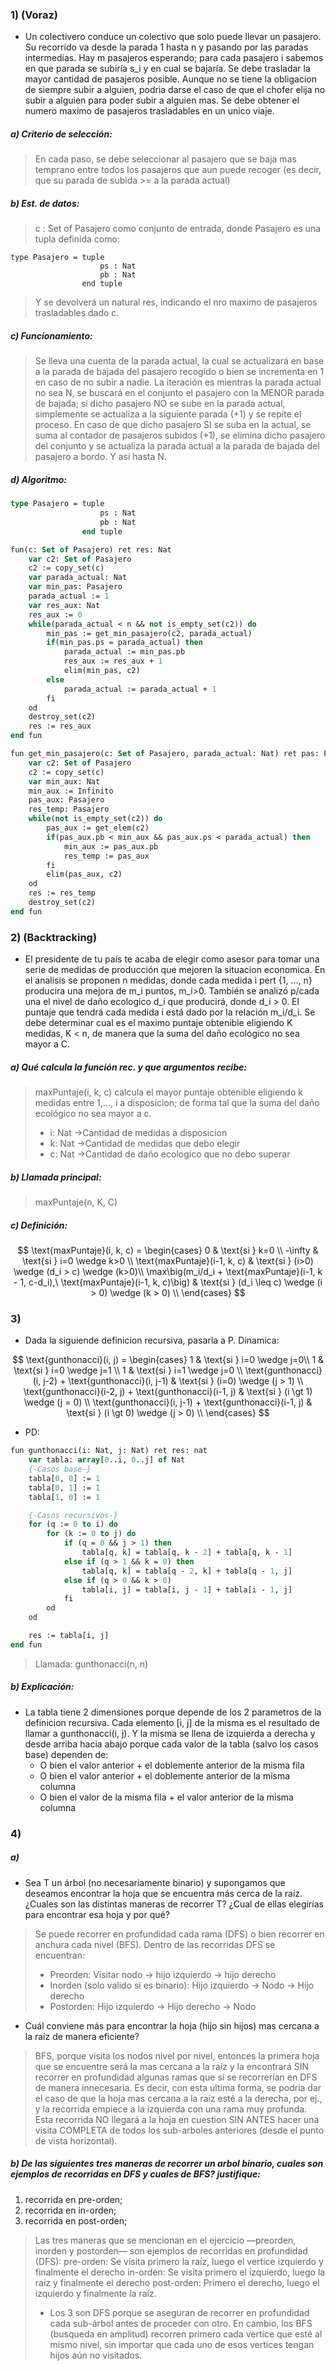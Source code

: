 ### 1) (Voraz)
- Un colectivero conduce un colectivo que solo puede llevar un pasajero. Su recorrido va desde la parada 1 hasta n y pasando por las paradas intermedias. Hay m pasajeros esperando; para cada pasajero i sabemos en que parada se subiría s_i y en cual se bajaría. 
Se debe trasladar la mayor cantidad de pasajeros posible. Aunque no se tiene la obligacion de siempre subir a alguien, podria darse el caso de que el chofer elija no subir a alguien para poder subir a alguien mas.
Se debe obtener el numero maximo de pasajeros trasladables en un unico viaje.

##### a) Criterio de selección:
> En cada paso, se debe seleccionar al pasajero que se baja mas temprano entre todos los pasajeros que aun puede recoger (es decir, que su parada de subida >= a la parada actual)

##### b) Est. de datos:
> c : Set of Pasajero como conjunto de entrada, donde Pasajero es una tupla definida como:
~~~
type Pasajero = tuple 
                    ps : Nat
                    pb : Nat
                end tuple
~~~
> Y se devolverá un natural res, indicando el nro maximo de pasajeros trasladables dado c.

##### c) Funcionamiento:
> Se lleva una cuenta de la parada actual, la cual se actualizará en base a la parada de bajada del pasajero recogido o bien se incrementa en 1 en caso de no subir a nadie. 
La iteración es mientras la parada actual no sea N, se buscará en el conjunto el pasajero con la MENOR parada de bajada; si dicho pasajero NO se sube en la parada actual, simplemente se actualiza a la siguiente parada (+1) y se repite el proceso. En caso de que dicho pasajero SI se suba en la actual, se suma al contador de pasajeros subidos (+1), se elimina dicho pasajero del conjunto y se actualiza la parada actual a la parada de bajada del pasajero a bordo. Y así hasta N.

##### d) Algoritmo:
````pascal 
type Pasajero = tuple 
                    ps : Nat
                    pb : Nat
                end tuple

fun(c: Set of Pasajero) ret res: Nat
    var c2: Set of Pasajero
    c2 := copy_set(c)
    var parada_actual: Nat
    var min_pas: Pasajero
    parada_actual := 1
    var res_aux: Nat
    res_aux := 0
    while(parada_actual < n && not is_empty_set(c2)) do
        min_pas := get_min_pasajero(c2, parada_actual)
        if(min_pas.ps = parada_actual) then
            parada_actual := min_pas.pb
            res_aux := res_aux + 1
            elim(min_pas, c2)
        else 
            parada_actual := parada_actual + 1
        fi
    od
    destroy_set(c2)
    res := res_aux
end fun

fun get_min_pasajero(c: Set of Pasajero, parada_actual: Nat) ret pas: Pasajero
    var c2: Set of Pasajero
    c2 := copy_set(c)
    var min_aux: Nat
    min_aux := Infinito
    pas_aux: Pasajero
    res_temp: Pasajero
    while(not is_empty_set(c2)) do
        pas_aux := get_elem(c2)
        if(pas_aux.pb < min_aux && pas_aux.ps < parada_actual) then
            min_aux := pas_aux.pb
            res_temp := pas_aux
        fi
        elim(pas_aux, c2)
    od
    res := res_temp
    destroy_set(c2)
end fun 

````
### 2) (Backtracking)
- El presidente de tu país te acaba de elegir como asesor para tomar una serie de medidas de producción que mejoren la situacion economica. En el analisis se proponen n medidas, donde cada medida i pert {1, ..., n} producira una mejora de m_i puntos, m_i>0. También se analizó p/cada una el nivel de daño ecologico d_i que producirá, donde d_i > 0. El puntaje que tendrá cada medida i está dado por la relación m_i/d_i.
Se debe determinar cual es el maximo puntaje obtenible eligiendo K medidas, K < n, de manera que la suma del daño ecológico no sea mayor a C.

##### a) Qué calcula la función rec. y que argumentos recibe:
> maxPuntaje(i, k, c) calcula el mayor puntaje obtenible eligiendo k medidas entre 1,..., i a disposicion; de forma tal que la suma del daño ecológico no sea mayor a c.
> - i: Nat ->Cantidad de medidas a disposicion
> - k: Nat ->Cantidad de medidas que debo elegir
> - c: Nat ->Cantidad de daño ecologico que no debo superar
##### b) Llamada principal:
>maxPuntaje(n, K, C)

##### c) Definición:
$$
\text{maxPuntaje}(i, k, c) = 
\begin{cases}
  0       & \text{si }   k=0 \\
  -\infty & \text{si }   i=0 \wedge k>0 \\
  \text{maxPuntaje}(i-1, k, c) & \text{si } (i>0) \wedge (d_i > c) \wedge (k>0)\\
  \max\big(m_i/d_i + \text{maxPuntaje}(i-1, k - 1, c-d_i),\ \text{maxPuntaje}(i-1, k, c)\big)
  & \text{si } (d_i \leq c) \wedge (i > 0) \wedge (k > 0) \\
\end{cases}
$$

### 3) 
- Dada la siguiende definicion recursiva, pasarla a P. Dinamica:

$$
\text{gunthonacci}(i, j) = 
\begin{cases}
  1       & \text{si }   i=0 \wedge j=0\\
  1 & \text{si }   i=0 \wedge j=1 \\
  1 & \text{si }   i=1 \wedge j=0 \\
  \text{gunthonacci}(i, j-2) + \text{gunthonacci}(i, j-1) & \text{si } (i=0) \wedge (j > 1) \\
  \text{gunthonacci}(i-2, j) + \text{gunthonacci}(i-1, j)
  & \text{si } (i \gt 1) \wedge (j = 0) \\
  \text{gunthonacci}(i, j-1) + \text{gunthonacci}(i-1, j)
  & \text{si } (i \gt 0) \wedge (j > 0) \\
\end{cases}
$$

- PD:
````pascal 
fun gunthonacci(i: Nat, j: Nat) ret res: nat
    var tabla: array[0..i, 0..j] of Nat
    {-Casos base-}
    tabla[0, 0] := 1
    tabla[0, 1] := 1
    tabla[1, 0] := 1

    {-Casos recursivos-}
    for (q := 0 to i) do
        for (k := 0 to j) do
            if (q = 0 && j > 1) then 
                tabla[q, k] = tabla[q, k - 2] + tabla[q, k - 1]
            else if (q > 1 && k = 0) then
                tabla[q, k] = tabla[q - 2, k] + tabla[q - 1, j]
            else if (q > 0 && k > 0)
                tabla[i, j] = tabla[i, j - 1] + tabla[i - 1, j]
            fi
        od
    od

    res := tabla[i, j]
end fun 
````
> Llamada: gunthonacci(n, n)
##### b) Explicación:
- La tabla tiene 2 dimensiones porque depende de los 2 parametros de la definicion recursiva. Cada elemento [i, j] de la misma es el resultado de llamar a gunthonacci(i, j). Y la misma se llena de izquierda a derecha y desde arriba hacia abajo porque cada valor de la tabla (salvo los casos base) dependen de:
    - O bien el valor anterior + el doblemente anterior de la misma fila
    - O bien el valor anterior + el doblemente anterior de la misma columna
    - O bien el valor de la misma fila + el valor anterior de la misma columna

### 4) 
##### a)
-  Sea T un árbol (no necesariamente binario) y supongamos que deseamos encontrar la hoja que se encuentra más cerca de la raíz. ¿Cuales son las distintas maneras de recorrer T? ¿Cual de ellas elegirías para encontrar esa hoja y por qué?

> Se puede recorrer en profundidad cada rama (DFS) o bien recorrer en anchura cada nivel (BFS). Dentro de las recorridas DFS se encuentran:
> - Preorden: Visitar nodo -> hijo izquierdo -> hijo derecho
> - Inorden (solo valido si es binario): Hijo izquierdo -> Nodo -> Hijo derecho
> - Postorden: Hijo izquierdo -> Hijo derecho -> Nodo
- Cuál conviene más para encontrar la hoja (hijo sin hijos) mas cercana a la raíz de manera eficiente?
> BFS, porque visita los nodos nivel por nivel, entonces la primera hoja que se encuentre será la mas cercana a la raíz y la encontrará SIN recorrer en profundidad algunas ramas que si se recorrerían en DFS de manera innecesaria. Es decir, con esta ultima forma, se podria dar el caso de que la hoja mas cercana a la raíz esté a la derecha, por ej., y la recorrida empiece a la izquierda con una rama muy profunda. Esta recorrida NO llegará a la hoja en cuestion SIN ANTES hacer una visita COMPLETA de todos los sub-arboles anteriores (desde el punto de vista horizontal).

##### b) De las siguientes tres maneras de recorrer un arbol binario, cuales son ejemplos de recorridas en DFS y cuales de BFS? justifique: 
1) recorrida en pre-orden; 
2) recorrida en in-orden; 
3) recorrida en post-orden; 

> Las tres maneras que se mencionan en el ejercicio —preorden, inorden y postorden— son ejemplos de recorridas en profundidad (DFS):
pre-orden: Se visita primero la raíz, luego el vertice izquierdo y finalmente el derecho
in-orden: Se visita primero el izquierdo, luego la raiz y finalmente el derecho
post-orden: Primero el derecho, luego el izquierdo y finalmente la raíz.
> - Los 3 son DFS porque se aseguran de recorrer en profundidad cada sub-árbol antes de proceder con otro. En cambio, los BFS (busqueda en amplitud) recorren primero cada vertice que esté al mismo nivel, sin importar que cada uno de esos vertices tengan hijos aún no visitados.  
